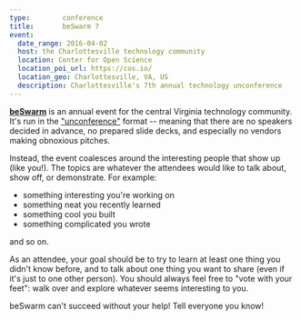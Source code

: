 ```yaml
---
type:        conference
title:       beSwarm 7
event:
  date_range: 2016-04-02
  host: the Charlottesville technology community
  location: Center for Open Science
  location_poi_url: https://cos.io/
  location_geo: Charlottesville, VA, US
  description: Charlottesville's 7th annual technology unconference
---
```


[**beSwarm**](http://www.meetup.com/cville-tech/events/229274375/) is an annual event for the central Virginia technology community. It's run in the ["unconference"](http://en.wikipedia.org/wiki/Unconference) format -- meaning that there are no speakers decided in advance, no prepared slide decks, and especially no vendors making obnoxious pitches.

Instead, the event coalesces around the interesting people that show up (like you!). The topics are whatever the attendees would like to talk about, show off, or demonstrate. For example:

* something interesting you're working on
* something neat you recently learned
* something cool you built
* something complicated you wrote

and so on.

As an attendee, your goal should be to try to learn at least one thing you didn't know before, and to talk about one thing you want to share (even if it's just to one other person). You should always feel free to "vote with your feet": walk over and explore whatever seems interesting to you.

beSwarm can't succeed without your help! Tell everyone you know!
